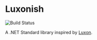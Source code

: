 # Luxonish

![Build Status](https://travis-ci.org/kenlefeb/Luxonish.svg?branch=master)

A .NET Standard library inspired by [Luxon](https://moment.github.io/luxon/).

